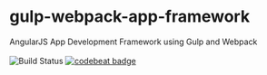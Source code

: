# gulp-webpack-app-framework
AngularJS App Development Framework using Gulp and Webpack
<br/><br/>
<img src="https://travis-ci.org/vijaysarin/gulp-webpack-app-framework.svg?branch=master" alt="Build Status" />
<a href="https://codebeat.co/projects/github-com-vijaysarin-gulp-webpack-app-framework"><img alt="codebeat badge" src="https://codebeat.co/badges/65fc5c5a-8994-4d64-ae1f-4f06f973e0ae" /></a>
